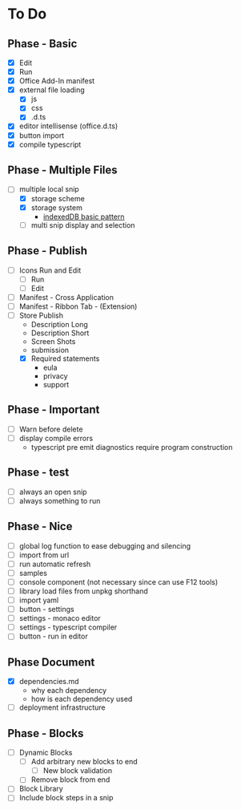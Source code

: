 # To Do

## Phase - Basic

- [x] Edit
- [x] Run
- [x] Office Add-In manifest
- [X] external file loading
    - [X] js
    - [X] css
    - [X] .d.ts
- [X] editor intellisense (office.d.ts)
- [X] button import
- [X] compile typescript

## Phase - Multiple Files

- [ ] multiple local snip
    - [X] storage scheme
    - [X] storage system
        - [indexedDB basic pattern](https://developer.mozilla.org/en-US/docs/Web/API/IndexedDB_API/Using_IndexedDB#basic_pattern)
    - [ ] multi snip display and selection

## Phase - Publish

- [ ] Icons Run and Edit
    - [ ] Run 
    - [ ] Edit
- [ ] Manifest - Cross Application
- [ ] Manifest - Ribbon Tab - (Extension)
- [ ] Store Publish
    - Description Long
    - Description Short
    - Screen Shots
    - submission
    - [X] Required statements
        - eula
        - privacy
        - support

## Phase - Important

- [ ] Warn before delete
- [ ] display compile errors
    - typescript pre emit diagnostics require program construction

## Phase - test

- [ ] always an open snip
- [ ] always something to run

## Phase - Nice

- [ ] global log function to ease debugging and silencing
- [ ] import from url
- [ ] run automatic refresh
- [ ] samples
- [ ] console component (not necessary since can use F12 tools)
- [ ] library load files from unpkg shorthand
- [ ] import yaml
- [ ] button - settings
- [ ] settings - monaco editor
- [ ] settings - typescript compiler
- [ ] button - run in editor

## Phase Document

- [X] dependencies.md
    - why each dependency
    - how is each dependency used
- [ ] deployment infrastructure

## Phase - Blocks

- [ ] Dynamic Blocks
    - [ ] Add arbitrary new blocks to end
        - [ ] New block validation
    - [ ] Remove block from end
- [ ] Block Library
- [ ] Include block steps in a snip